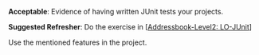 <div id="basic">

**Acceptable**: Evidence of having written JUnit tests your projects.

**Suggested Refresher**: Do the exercise in [[Addressbook-Level2: LO-JUnit]({{module_org}}/addressbook-level2/blob/master/docs/LearningOutcomes.adoc#use-junit-to-implement-unit-tests-code-lo-junit-code)]

<include src="project.md#PR_to_AB2" />

</div>


<div id="intermediate">

Use the mentioned features in the project.

</div>